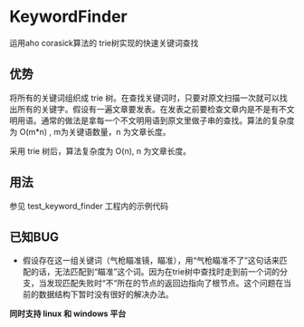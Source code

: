 # KeywordFinder
运用aho corasick算法的 trie树实现的快速关键词查找

## 优势
将所有的关键词组织成 trie 树。在查找关键词时，只要对原文扫描一次就可以找出所有的关键字。假设有一遍文章要发表。在发表之前要检查文章内是不是有不文明用语。通常的做法是拿每一个不文明用语到原文里做子串的查找。算法的复杂度为 O(m*n) , m为关键语数量，n 为文章长度。

采用 trie 树后，算法复杂度为 O(n), n 为文章长度。 

## 用法
参见 test_keyword_finder 工程内的示例代码

## 已知BUG
- 假设存在这一组关键词（气枪瞄准镜，瞄准），用“气枪瞄准不了”这句话来匹配的话，无法匹配到“瞄准”这个词。因为在trie树中查找时走到前一个词的分支，当发现匹配失败时“不“所在的节点的返回边指向了根节点。这个问题在当前的数据结构下暂时没有很好的解决办法。

**同时支持 linux 和 windows 平台**

